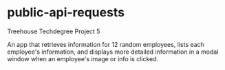# public-api-requests
Treehouse Techdegree Project 5

An app that retrieves information for 12 random employees, lists each employee's information, and displays more detailed information in a modal window when an employee's image or info is clicked.